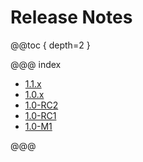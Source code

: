 # Release Notes

@@toc { depth=2 }

@@@ index

* [1.1.x](1.1.x.md)
* [1.0.x](1.0.x.md)
* [1.0-RC2](1.0-RC2.md)
* [1.0-RC1](1.0-RC1.md)
* [1.0-M1](1.0-M1.md)

@@@
